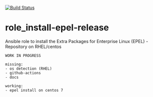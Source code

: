 [![Build Status](https://travis-ci.org/DO1JLR/role_install-epel-release.svg?branch=master)](https://travis-ci.org/DO1JLR/role_install-epel-release)

# role_install-epel-release
Ansible role to install the Extra Packages for Enterprise Linux (EPEL) - Repository on RHEL/centos

```
WORK IN PROGRESS

missing:
- os detection (RHEL)
- github-actions
- docs

working:
- epel install on centos 7
```
